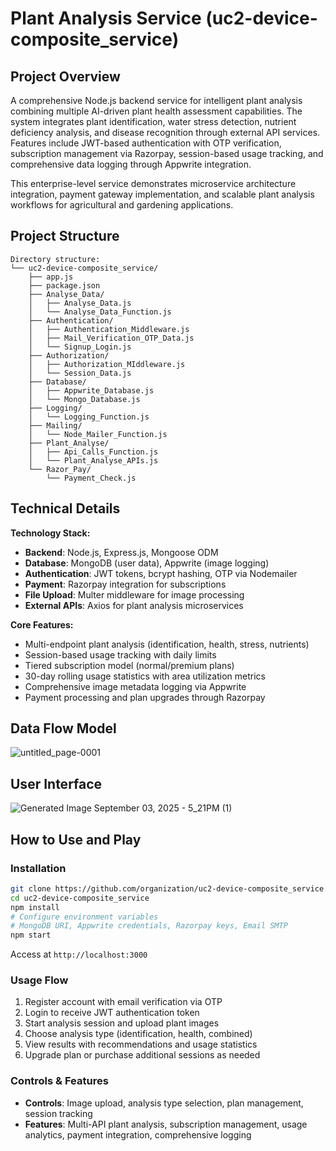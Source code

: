 # Plant Analysis Service (uc2-device-composite_service)

## Project Overview

A comprehensive Node.js backend service for intelligent plant analysis combining multiple AI-driven plant health assessment capabilities. The system integrates plant identification, water stress detection, nutrient deficiency analysis, and disease recognition through external API services. Features include JWT-based authentication with OTP verification, subscription management via Razorpay, session-based usage tracking, and comprehensive data logging through Appwrite integration.

This enterprise-level service demonstrates microservice architecture integration, payment gateway implementation, and scalable plant analysis workflows for agricultural and gardening applications.

## Project Structure

```
Directory structure:
└── uc2-device-composite_service/
    ├── app.js
    ├── package.json
    ├── Analyse_Data/
    │   ├── Analyse_Data.js
    │   └── Analyse_Data_Function.js
    ├── Authentication/
    │   ├── Authentication_Middleware.js
    │   ├── Mail_Verification_OTP_Data.js
    │   └── Signup_Login.js
    ├── Authorization/
    │   ├── Authorization_MIddleware.js
    │   └── Session_Data.js
    ├── Database/
    │   ├── Appwrite_Database.js
    │   └── Mongo_Database.js
    ├── Logging/
    │   └── Logging_Function.js
    ├── Mailing/
    │   └── Node_Mailer_Function.js
    ├── Plant_Analyse/
    │   ├── Api_Calls_Function.js
    │   └── Plant_Analyse_APIs.js
    └── Razor_Pay/
        └── Payment_Check.js

```

## Technical Details

**Technology Stack:**
- **Backend**: Node.js, Express.js, Mongoose ODM
- **Database**: MongoDB (user data), Appwrite (image logging)
- **Authentication**: JWT tokens, bcrypt hashing, OTP via Nodemailer
- **Payment**: Razorpay integration for subscriptions
- **File Upload**: Multer middleware for image processing
- **External APIs**: Axios for plant analysis microservices

**Core Features:**
- Multi-endpoint plant analysis (identification, health, stress, nutrients)
- Session-based usage tracking with daily limits
- Tiered subscription model (normal/premium plans)
- 30-day rolling usage statistics with area utilization metrics
- Comprehensive image metadata logging via Appwrite
- Payment processing and plan upgrades through Razorpay

## Data Flow Model

![untitled_page-0001](https://github.com/user-attachments/assets/325d1906-c7f4-4aa4-b90b-1dd8cfaafd85)

## User Interface

![Generated Image September 03, 2025 - 5_21PM (1)](https://github.com/user-attachments/assets/bb97281e-0a0e-47cc-bb1f-ef8b08512713)

## How to Use and Play

### Installation
```bash
git clone https://github.com/organization/uc2-device-composite_service.git
cd uc2-device-composite_service
npm install
# Configure environment variables
# MongoDB URI, Appwrite credentials, Razorpay keys, Email SMTP
npm start
```
Access at `http://localhost:3000`

### Usage Flow
1. Register account with email verification via OTP
2. Login to receive JWT authentication token
3. Start analysis session and upload plant images
4. Choose analysis type (identification, health, combined)
5. View results with recommendations and usage statistics
6. Upgrade plan or purchase additional sessions as needed

### Controls & Features
- **Controls**: Image upload, analysis type selection, plan management, session tracking
- **Features**: Multi-API plant analysis, subscription management, usage analytics, payment integration, comprehensive logging

